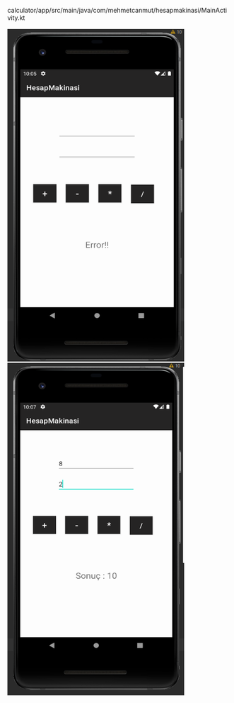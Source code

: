 calculator/app/src/main/java/com/mehmetcanmut/hesapmakinasi/MainActivity.kt<br><br>
<img src="https://github.com/MehmetCan2121/calculator/blob/main/image1.png" width="400" height="750"></a>
<img src="https://github.com/MehmetCan2121/calculator/blob/main/image2.png" width="400" height="750"></a>
